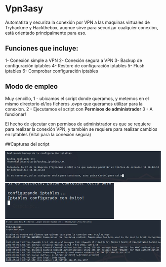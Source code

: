 # Vpn3asy
Automatiza y securiza la conexión por VPN a las maquinas virtuales de Tryhackme y Hackthebox, auqnue sirve para securizar cualquier conexión, está orientado principalmente para eso.

## Funciones que incluye:
1- Conexión simple a VPN
2- Conexión segura a VPN
3- Backup de configuración iptables
4- Restore de configuración iptables
5- Flush iptables
6- Comprobar configuración iptables


## Modo de empleo
Muy sencillo,
1 - ubicamos el script donde queramos, y metemos en el mismo directorio el/los ficheros .ovpn que queramos utilizar para la conexion.
2 - Ejecutamos el script con **Permisos de administrador**
3 - A funcionar!

El hecho de ejecutar con permisos de administrador es que se requiere para realizar la conexión VPN, y también se requiere para realizar cambios en Iptables (Vital para la conexión segura)

##Capturas del script

<img src="./2-1.jpg">

<img src="./2-1-1.jpg">

<img src="./2-2.jpg">
